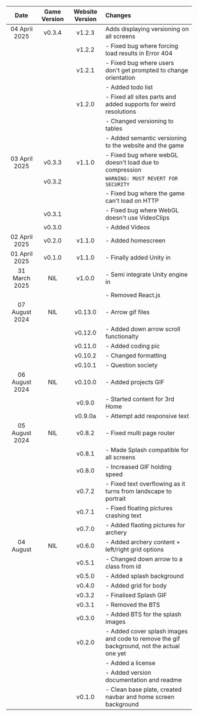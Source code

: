 | Date | Game Version | Website Version | Changes |
| :--: | :----------: | :-------------: | :------ |
| 04 April 2025 | v0.3.4 | v1.2.3 | Adds displaying versioning on all screens
| | | v1.2.2 | - Fixed bug where forcing load results in Error 404
| | | v1.2.1 | - Fixed bug where users don't get prompted to change orientation
| | | | - Added todo list
| | | v1.2.0 | - Fixed all sites parts and added supports for weird resolutions
| | | | - Changed versioning to tables
| | | | - Added semantic versioning to the website and the game
| 03 April 2025 | v0.3.3 | v1.1.0 | - Fixed bug where webGL doesn't load due to compression
| | v0.3.2 | | ```WARNING: MUST REVERT FOR SECURITY```
| | | | - Fixed bug where the game can't load on HTTP
| | v0.3.1 | | - Fixed bug where WebGL doesn't use VideoClips
| | v0.3.0 | | - Added Videos
| 02 April 2025 | v0.2.0 | v1.1.0 | - Added homescreen
| 01 April 2025 | v0.1.0 | v1.1.0 | - Finally added Unity in
| 31 March 2025 | NIL | v1.0.0 | - Semi integrate Unity engine in
| | | | - Removed React.js
| 07 August 2024 | NIL | v0.13.0 | - Arrow gif files
| | | v0.12.0 | - Added down arrow scroll functionalty
| | | v0.11.0 | - Added coding pic
| | | v0.10.2 | - Changed formatting
| | | v0.10.1 | - Question society
| 06 August 2024 | NIL | v0.10.0 | - Added projects GIF
| | | v0.9.0 | - Started content for 3rd Home
| | | v0.9.0a | - Attempt add responsive text
| 05 August 2024 | NIL | v0.8.2 | - Fixed multi page router
| | | v0.8.1 | - Made Splash compatible for all screens
| | | v0.8.0 | - Increased GIF holding speed
| | | v0.7.2 | - Fixed text overflowing as it turns from landscape to portrait
| | | v0.7.1 | - Fixed floating pictures crashing text
| | | v0.7.0 | - Added flaoting pictures for archery
| 04 August | NIL | v0.6.0 | - Added archery content + left/right grid options
| | | v0.5.1| - Changed down arrow to a class from id
| | | v0.5.0 | - Added splash background
| | | v0.4.0 | - Added grid for body
| | | v0.3.2 | - Finalised Splash GIF
| | | v0.3.1 | - Removed the BTS
| | | v0.3.0 | - Added BTS for the splash images
| | | v0.2.0 | - Added cover splash images and code to remove the gif background, not the actual one yet
| | | | - Added a license
| | | | - Added version documentation and readme
| | | v0.1.0 | - Clean base plate, created navbar and home screen background